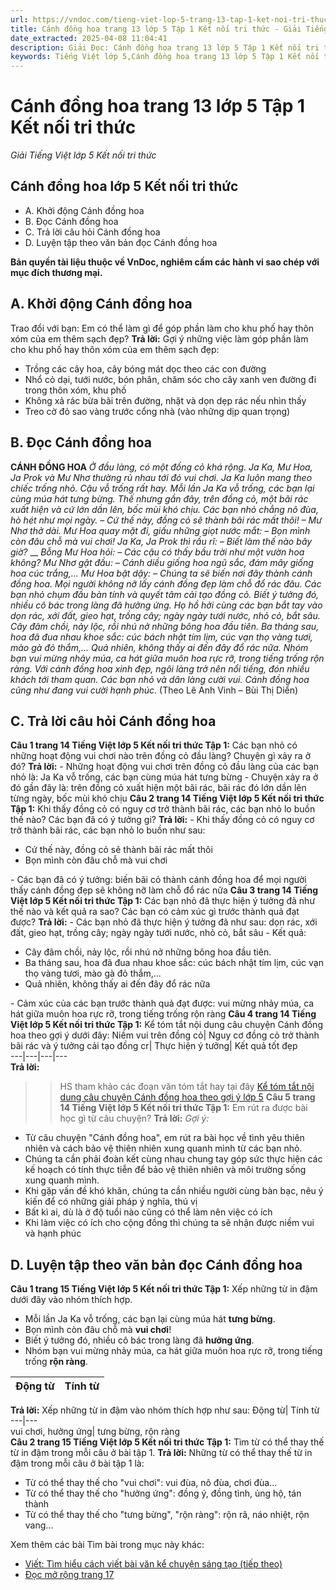 ```yaml
---
url: https://vndoc.com/tieng-viet-lop-5-trang-13-tap-1-ket-noi-tri-thuc-319560
title: Cánh đồng hoa trang 13 lớp 5 Tập 1 Kết nối tri thức - Giải Tiếng Việt lớp 5 Kết nối tri thức - VnDoc.com
date_extracted: 2025-04-08 11:04:41
description: Giải Đọc: Cánh đồng hoa trang 13 lớp 5 Tập 1 Kết nối tri thức gồm các phần hướng dẫn giải chi tiết, đầy đủ nhất chỉ có trên VnDoc. Mời các bạn tham khảo.
keywords: Tiếng Việt lớp 5,Cánh đồng hoa trang 13 lớp 5 Tập 1 Kết nối tri thức,Tiếng Việt lớp 5 trang 13 Tập 1 Kết nối tri thức,Cánh đồng hoa lớp 5 Kết nối tri thức,Tiếng Việt lớp 5 Tập 1 trang 13 Kết nối tri thức,Trả lời câu hỏi Cánh đồng hoa,Đọc Cánh đồng hoa lớp 5,Cánh đồng hoa lớp 5 trang 13,Tiếng Việt lớp 5 Kết nối tri thức,Tiếng Việt lớp 5 Tập 1,sgk Tiếng Việt lớp 5
---
```


# Cánh đồng hoa trang 13 lớp 5 Tập 1 Kết nối tri thức
 _Giải Tiếng Việt lớp 5 Kết nối tri thức_
## **Cánh đồng hoa lớp 5 Kết nối tri thức**
  * A. Khởi động Cánh đồng hoa
  * B. Đọc Cánh đồng hoa
  * C. Trả lời câu hỏi Cánh đồng hoa
  * D. Luyện tập theo văn bản đọc Cánh đồng hoa

**Bản quyền tài liệu thuộc về VnDoc, nghiêm cấm các hành vi sao chép với mục đích thương mại.**
## **A. Khởi động Cánh đồng hoa**
Trao đổi với bạn: Em có thể làm gì để góp phần làm cho khu phố hay thôn xóm của em thêm sạch đẹp?
**Trả lời:**
Gợi ý những việc làm góp phần làm cho khu phố hay thôn xóm của em thêm sạch đẹp:
  * Trồng các cây hoa, cây bóng mát dọc theo các con đường
  * Nhổ cỏ dại, tưới nước, bón phân, chăm sóc cho cây xanh ven đường đi trong thôn xóm, khu phố
  * Không xả rác bừa bãi trên đường, nhặt và dọn dẹp rác nếu nhìn thấy
  * Treo cờ đỏ sao vàng trước cổng nhà \(vào những dịp quan trọng\)

## **B. Đọc Cánh đồng hoa**
**CÁNH ĐỒNG HOA**
 _Ở đầu làng, có một đồng cỏ khá rộng. Ja Ka, Mư Hoa, Ja Prok và Mư Nhơ thường rủ nhau tới đó vui chơi. Ja Ka luôn mang theo chiếc trống nhỏ. Cậu vỗ trống rất hay. Mỗi lần Ja Ka vỗ trống, các bạn lại cùng múa hát tưng bừng._
_Thế nhưng gần đây, trên đồng cỏ, một bãi rác xuất hiện và cứ lớn dần lên, bốc mùi khó chịu. Các bạn nhỏ chẳng nô đùa, hò hét như mọi ngày._
_– Cứ thế này, đồng cỏ sẽ thành bãi rác mất thôi\! – Mư Nhơ thở dài._
_Mư Hoa quay mặt đi, giấu những giọt nước mắt:_
_– Bọn mình còn đâu chỗ mà vui chơi\!_
_Ja Ka, Ja Prok thì rầu rĩ:_
_– Biết làm thế nào bây giờ?_
__
_Bỗng Mư Hoa hỏi:_
_– Các cậu có thấy bầu trời như một vườn hoa không?_
_Mư Nhơ gật đầu:_
_– Cánh diều giống hoa ngũ sắc, đám mây giống hoa cúc trắng,..._
_Mư Hoa bật dậy:_
_– Chúng ta sẽ biến nơi đây thành cánh đồng hoa. Mọi người không nỡ lấy cánh đồng đẹp làm chỗ đổ rác đâu._
_Các bạn nhỏ chụm đầu bàn tính và quyết tâm cải tạo đồng cỏ. Biết ý tưởng đó, nhiều cô bác trong làng đã hưởng ứng. Họ hồ hởi cùng các bạn bắt tay vào dọn rác, xới đất, gieo hạt, trồng cây; ngày ngày tưới nước, nhỏ cỏ, bắt sâu. Cây đâm chồi, nảy lộc, rồi nhú nở những bông hoa đầu tiên. Ba tháng sau, hoa đã đua nhau khoe sắc: cúc bách nhật tím lịm, cúc vạn thọ vàng tươi, mào gà đỏ thắm,... Quả nhiên, không thấy ai đến đây đổ rác nữa. Nhóm bạn vui mừng nhảy múa, ca hát giữa muôn hoa rực rỡ, trong tiếng trống rộn ràng._
_Với cánh đồng hoa xinh đẹp, ngôi làng trở nên nổi tiếng, đón nhiều khách tới tham quan. Các bạn nhỏ và dân làng cười vui. Cánh đồng hoa cũng như đang vui cười hạnh phúc._
\(Theo Lê Anh Vinh – Bùi Thị Diển\)
## **C. Trả lời câu hỏi Cánh đồng hoa**
**Câu 1 trang 14 Tiếng Việt lớp 5 Kết nối tri thức Tập 1:** Các bạn nhỏ có những hoạt động vui chơi nào trên đồng cỏ đầu làng? Chuyện gì xảy ra ở đó?
**Trả lời:**
\- Những hoạt động vui chơi trên đồng cỏ đầu làng của các bạn nhỏ là: Ja Ka vỗ trống, các bạn cùng múa hát tưng bừng
\- Chuyện xảy ra ở đó gần đây là: trên đồng cỏ xuất hiện một bãi rác, bãi rác đó lớn dần lên từng ngày, bốc mùi khó chịu
**Câu 2 trang 14 Tiếng Việt lớp 5 Kết nối tri thức Tập 1:** Khi thấy đồng cỏ có nguy cơ trở thành bãi rác, các bạn nhỏ lo buồn thế nào? Các bạn đã có ý tưởng gi?
**Trả lời:**
\- Khi thấy đồng cỏ có nguy cơ trở thành bãi rác, các bạn nhỏ lo buồn như sau:
  * Cứ thế này, đồng cỏ sẽ thành bãi rác mất thôi
  * Bọn mình còn đâu chỗ mà vui chơi

\- Các bạn đã có ý tưởng: biến bãi cỏ thành cánh đồng hoa để mọi người thấy cánh đồng đẹp sẽ không nỡ làm chỗ đổ rác nữa
**Câu 3 trang 14 Tiếng Việt lớp 5 Kết nối tri thức Tập 1:** Các bạn nhỏ đã thực hiện ý tưởng đã như thế nào và kết quả ra sao? Các bạn có cảm xúc gì trước thành quả đạt được?
**Trả lời:**
\- Các bạn nhỏ đã thực hiện ý tưởng đã như sau: dọn rác, xới đất, gieo hạt, trồng cây; ngày ngày tưới nước, nhỏ cỏ, bắt sâu
\- Kết quả:
  * Cây đâm chồi, nảy lộc, rồi nhú nở những bông hoa đầu tiên.
  * Ba tháng sau, hoa đã đua nhau khoe sắc: cúc bách nhật tím lịm, cúc vạn thọ vàng tươi, mào gà đỏ thắm,...
  * Quả nhiên, không thấy ai đến đây đổ rác nữa

\- Cảm xúc của các bạn trước thành quả đạt được: vui mừng nhảy múa, ca hát giữa muôn hoa rực rỡ, trong tiếng trống rộn ràng
**Câu 4 trang 14 Tiếng Việt lớp 5 Kết nối tri thức Tập 1:** Kể tóm tắt nội dung câu chuyện Cánh đồng hoa theo gợi ý dưới đây:
Niềm vui trên đồng cỏ| Nguy cơ đồng cỏ trở thành bãi rác và ý tưởng cải tạo đồng cr| Thực hiện ý tưởng| Kết quả tốt đẹp  
---|---|---|---  
**Trả lời:**
>> HS tham khảo các đoạn văn tóm tắt hay tại đây [Kể tóm tắt nội dung câu chuyện Cánh đồng hoa theo gợi ý lớp 5](<https://vndoc.com/ke-tom-tat-noi-dung-cau-chuyen-canh-dong-hoa-lop-5-327966>)
**Câu 5 trang 14 Tiếng Việt lớp 5 Kết nối tri thức Tập 1:** Em rút ra được bài học gì từ câu chuyện?
**Trả lời:**
_Gợi ý:_
  * Từ câu chuyện "Cánh đồng hoa", em rút ra bài học về tình yêu thiên nhiên và cách bảo vệ thiên nhiên xung quanh mình từ các bạn nhỏ.
  * Chúng ta cần phải đoàn kết cùng nhau chung tay góp sức thực hiện các kế hoạch có tính thực tiễn để bảo vệ thiên nhiên và môi trường sống xung quanh mình.
  * Khi gặp vấn đề khó khăn, chúng ta cần nhiều người cùng bàn bạc, nêu ý kiến để có những giải pháp ý nghĩa, thú vị
  * Bất kì ai, dù là ở độ tuổi nào cũng có thể làm nên việc có ích
  * Khi làm việc có ích cho cộng đồng thì chúng ta sẽ nhận được niềm vui và hạnh phúc

## **D. Luyện tập theo văn bản đọc Cánh đồng hoa**
**Câu 1 trang 15 Tiếng Việt lớp 5 Kết nối tri thức Tập 1:** Xếp những từ in đậm dưới đây vào nhóm thích hợp.
  * Mỗi lần Ja Ka vỗ trống, các bạn lại cùng múa hát **tưng bừng**.
  * Bọn mình còn đâu chỗ mà **vui chơi**\!
  * Biết ý tưởng đó, nhiều cô bác trong làng đã **hưởng ứng**.
  * Nhóm bạn vui mừng nhảy múa, ca hát giữa muôn hoa rực rỡ, trong tiếng trống **rộn ràng**.

Động từ| Tính từ  
---|---  
**Trả lời:**
Xếp những từ in đậm vào nhóm thích hợp như sau:
Động từ| Tính từ  
---|---  
vui chơi, hưởng ứng| tưng bừng, rộn ràng  
**Câu 2 trang 15 Tiếng Việt lớp 5 Kết nối tri thức Tập 1:** Tìm từ có thể thay thế từ in đậm trong mỗi câu ở bài tập 1.
**Trả lời:**
Những từ có thể thay thế từ in đậm trong mỗi câu ở bài tập 1 là:
  * Từ có thể thay thế cho "vui chơi": vui đùa, nô đùa, chơi đùa...
  * Từ có thể thay thế cho "hưởng ứng": đồng ý, đồng tình, ủng hộ, tán thành
  * Từ có thể thay thế cho "tưng bừng", "rộn ràng": rộn rã, náo nhiệt, rộn vang...

Xem thêm các bài Tìm bài trong mục này khác:
  * [Viết: Tìm hiểu cách viết bài văn kể chuyện sáng tạo \(tiếp theo\)](</tieng-viet-lop-5-trang-15-tap-1-ket-noi-tri-thuc-319563>)
  * [Đọc mở rộng trang 17](</tieng-viet-lop-5-trang-17-tap-1-ket-noi-tri-thuc-319564>)

